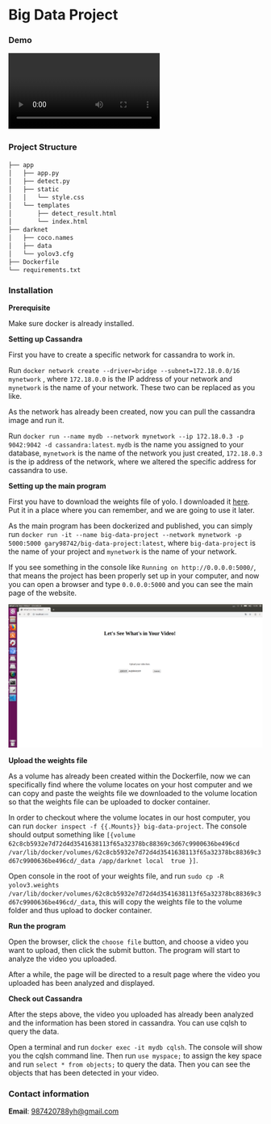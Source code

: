 # Big Data Project

### Demo

<video src="result.mp4"></video>

### Project Structure

```
├── app
│   ├── app.py
│   ├── detect.py
│   ├── static
│   │   └── style.css
│   └── templates
│       ├── detect_result.html
│       └── index.html
├── darknet
│   ├── coco.names
│   ├── data
│   └── yolov3.cfg
├── Dockerfile
└── requirements.txt
```



### Installation

**Prerequisite**

Make sure docker is already installed.

**Setting up Cassandra**

First you have to create a specific network for cassandra to work in.

Run `docker network create --driver=bridge --subnet=172.18.0.0/16 mynetwork` , where `172.18.0.0` is the IP address of your network and `mynetwork` is the name of your network. These two can be replaced as you like.

As the network has already been created, now you can pull the cassandra image and run it.

Run `docker run --name mydb --network mynetwork --ip 172.18.0.3 -p 9042:9042 -d cassandra:latest`. `mydb` is the name you assigned to your database, `mynetwork` is the name of the network you just created, `172.18.0.3` is the ip address of the network, where we altered the specific address for cassandra to use.

**Setting up the main program**

First you have to download the weights file of yolo. I downloaded it [here](https://pjreddie.com/media/files/yolov3.weights). Put it in a place where you can remember, and we are going to use it later.

As the main program has been dockerized and published, you can simply run `docker run -it --name big-data-project --network mynetwork -p 5000:5000 gary98742/big-data-project:latest`, where `big-data-project` is the name of your project and `mynetwork` is the name of your network.

If you see something in the console like `Running on http://0.0.0.0:5000/`, that means the project has been properly set up in your computer, and now you can open a browser and type `0.0.0.0:5000` and you can see the main page of the website.

<img src='main_page.png'></img>



**Upload the weights file**

As a volume has already been created within the Dockerfile, now we can specifically find where the volume locates on your host computer and we can copy and paste the weights file we downloaded to the volume location so that the weights file can be uploaded to docker container. 

In order to checkout where the volume locates in our host computer, you can run `docker inspect -f {{.Mounts}} big-data-project`. The console should output something like `[{volume 62c8cb5932e7d72d4d3541638113f65a32378bc88369c3d67c9900636be496cd /var/lib/docker/volumes/62c8cb5932e7d72d4d3541638113f65a32378bc88369c3d67c9900636be496cd/_data /app/darknet local  true }]`. 

Open console in the root of your weights file, and run `sudo cp -R yolov3.weights /var/lib/docker/volumes/62c8cb5932e7d72d4d3541638113f65a32378bc88369c3d67c9900636be496cd/_data`, this will copy the weights file to the volume folder and thus upload to docker container.

**Run the program**

Open the browser, click the `choose file` button, and choose a video you want to upload, then click the submit button. The program will start to analyze the video you uploaded.

After a while, the page will be directed to a result page where the video you uploaded has been analyzed and displayed.

**Check out Cassandra**

After the steps above, the video you uploaded has already been analyzed and the information has been stored in cassandra. You can use cqlsh to query the data.

Open a terminal and run `docker exec -it mydb cqlsh`. The console will show you the cqlsh command line. Then run `use myspace;` to assign the key space and run `select * from objects;` to query the data. Then you can see the objects that has been detected in your video.



### Contact information

**Email**: 987420788yh@gmail.com

